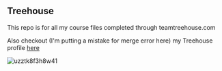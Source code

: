 ## Treehouse

This repo is for all my course files completed through teamtreehouse.com

Also checkout (I'm putting a mistake for merge error here) my Treehouse profile [here](https://teamtreehouse.com/jordanmcdowall2) 

![uzztk8f3h8w41](https://user-images.githubusercontent.com/66785212/84482633-fb9ea380-ac8f-11ea-8a9b-86e76eb71871.jpg)
